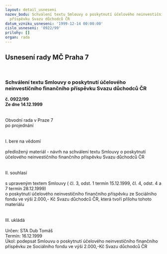 ```yaml
---
layout: detail_usneseni
nazev_bodu: Schválení textu Smlouvy o poskytnutí účelového neinvestičního finančního
  příspěvku Svazu důchodců ČR
datum_vzniku_usneseni: '1999-12-14 00:00:00'
cislo_usneseni: '0922/99'
prilohy: []
organ: rada
---
```

<div id="ucUsn_pList" class="usn">
	<span><h2>Usnesení rady MČ Praha 7 </h2>
<br></span><div class="standBody">
<span><h3>Schválení textu Smlouvy o poskytnutí účelového neinvestičního finančního příspěvku Svazu důchodců ČR</h3></span><div class="center">
		<strong>č. 0922/99</strong><br>
	</div>
<div class="center">
		<strong>Ze dne 14.12.1999</strong><br><br>
	</div>
<br>Obvodní rada v Praze 7<br>po projednání<br><br><br>I.	bere na vědomí<br><br> předložený materiál - návrh na schválení textu Smlouvy o poskytnutí účelového neinvestičního finančního příspěvku Svazu důchodců ČR<br><br><br>II.  souhlasí <br><br>s upraveným textem Smlouvy ( čl. 3, odst. 1 termín 15.12.1999, čl. 4, odst. 4 a 7 termín 28.12.1999)<br>o poskytnutí účelového neinvestičního finančního příspěvku ze Sociálního fondu ve výši 2.000,- Kč Svazu důchodců ČR, která tvoří přílohu tohoto materiálu<br><br><br>III.  ukládá<br><br> Určen:	     	STA Dub Tomáš<br>Termín: 16.12.1999<br>Úkol:	podepsat Smlouvu o poskytnutí účelového neinvestičního finančního příspěvku ze Sociálního fondu ve výši 2.000,-Kč Svazu důchodců ČR<br>
</div>
</div>